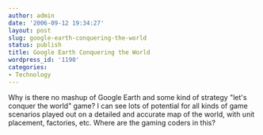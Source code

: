 ```yaml
---
author: admin
date: '2006-09-12 19:34:27'
layout: post
slug: google-earth-conquering-the-world
status: publish
title: Google Earth Conquering the World
wordpress_id: '1190'
categories:
- Technology
---
```


Why is there no mashup of Google Earth and some kind of strategy "let's
conquer the world" game? I can see lots of potential for all kinds of
game scenarios played out on a detailed and accurate map of the world,
with unit placement, factories, etc. Where are the gaming coders in
this?
